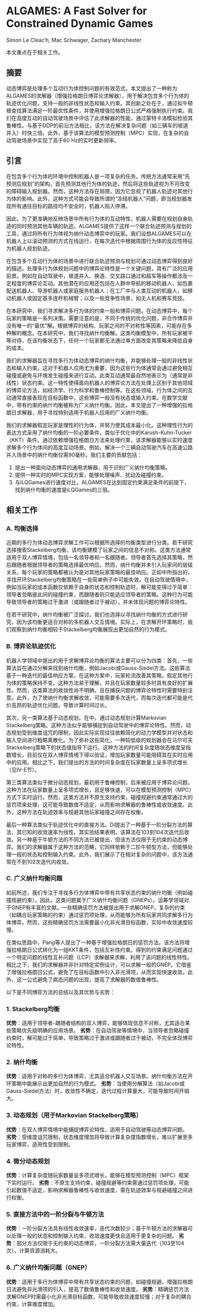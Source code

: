 # ALGAMES: A Fast Solver for Constrained  Dynamic Games
Simon Le Cleac’h,  Mac Schwager, Zachary Manchester

本文重点在于相关工作。

## 摘要

动态博弈是处理多个互动行为体控制问题的有效范式。本文提出了一种称为ALGAMES的求解器（增强拉格朗日博弈论求解器），用于解决包含多个行为体的轨迹优化问题，支持一般的非线性状态和输入约束。其创新之处在于，通过拟牛顿根查找算法满足一阶最优性条件，并使用增强拉格朗日公式严格强制执行约束。我们在高度互动的自动驾驶场景中评估了此求解器的性能，通过蒙特卡洛模拟检验其鲁棒性。与基于DDP的前沿方法相比，该方法在解决复杂问题（如三辆车的坡道并入）时快三倍。此外，基于该算法的模型预测控制（MPC）实现，在复杂的自动驾驶场景中实现了高于60 Hz的实时更新频率。

## 引言


在包含多个行为体的环境中控制机器人是一项复杂的任务。传统方法通常采用“先预测后规划”的架构，首先预测其他行为体的轨迹，然后将这些轨迹视为不可改变的障碍输入规划器。然而，这种方法存在局限，因为它忽视了机器人轨迹对其他行为体的影响。此外，这种方式可能会导致所谓的“冻结机器人”问题，即当规划器发现所有通往目标的路径均不安全时，机器人陷入停滞。

因此，为了更准确地反映场景中所有行为体的互动特性，机器人需要在规划自身轨迹的同时预测其他车辆的轨迹。ALGAMES提供了这样一个联合轨迹预测与规划的工具，通过将所有行为体视为纳什动态博弈中的玩家。我们设想ALGAMES可以在机器人上以滚动预测的方式在线运行，在每次迭代中根据周围行为体的反应性特征为机器人规划轨迹。

在包含多个互动行为体的场景中进行联合轨迹预测与规划可通过动态博弈得到良好的描述。处理多行为体规划问题中的博弈论特性是一个关键问题，具有广泛的应用前景。例如在自动驾驶中，坡道并入、换道、交叉路口通过和超车等操作都涉及一定程度的博弈论互动。其他潜在的应用还包括在人群中导航的移动机器人，如包裹配送机器人、导游机器人或家庭服务机器人；在工厂中与人类互动的机器人，如移动机器人或固定基多连杆机械臂；以及一些竞争性场景，如无人机和赛车竞技。

在本研究中，我们寻求解决多行为体的约束一般和博弈问题。在动态博弈中，每个玩家的策略是一系列决策。需要注意的是，不同于传统的优化问题，非合作博弈并没有唯一的“最优”解。根据博弈的结构、玩家之间的不对称性等因素，可能存在多种解的概念。在本研究中，我们寻找纳什均衡解。这类均衡模型中，所有玩家被平等对待，在该均衡状态下，任何一个玩家都无法通过单方面改变其策略来降低自身的成本。

我们的求解器旨在寻找多行为体动态博弈的纳什均衡，并能够处理一般的非线性状态和输入约束。这对于机器人应用尤为重要，因为这些行为体通常会通过避免相互碰撞或避免与环境发生碰撞来进行互动。此类互动通常最自然地表示为（通常是非线性）状态约束。这一特性使得面向机器人的博弈论方法在处理上区别于其他领域的博弈论方法，如经济学、行为科学和鲁棒控制等。在这些领域，行为体之间的互动通常直接表现在目标函数中，这些博弈一般没有状态或输入约束。在数学文献中，带有约束的纳什均衡被称为广义纳什均衡。因此，本文提出了一种增强的拉格朗日求解器，用于寻找特别适用于机器人应用的广义纳什均衡。

我们的求解器假定玩家是理性的行为体，并努力使其成本最小化。这种理性行为的表达方式采用了纳什均衡的一阶必要条件，类似于优化中的Karush-Kuhn-Tucker（KKT）条件。通过依赖增强拉格朗日方法来处理约束，该求解器能够以实时速度求解多个行为体间的高度互动场景。例如，解决一个三辆自动驾驶汽车在高速公路并入场景中的纳什均衡仅需90毫秒。我们主要的贡献包括：

1. 提出一种面向动态博弈的通用求解器，用于识别广义纳什均衡策略。
2. 提供一种实时的MPC实现方案，能够处理噪声、扰动及碰撞约束。
3. 与iLQGames进行速度对比，ALGAMES在达到固定约束满足条件的前提下，找到纳什均衡的速度是iLQGames的三倍。

## 相关工作
### A. 均衡选择

近期的多行为体动态博弈求解工作可以根据所选择的均衡类型进行分类。若干研究选择搜索Stackelberg均衡，该均衡建模了玩家之间的信息不对称。这类方法通常适用于双人博弈情境，包括一名领导者和一名跟随者。领导者首先选择其策略，然后跟随者根据领导者的策略选择最优响应。然而，纳什均衡并未引入玩家间的层级关系，每个玩家的策略都被认为是对其他玩家策略的最佳响应。正如中所指出的，寻找开环Stackelberg均衡策略在一些简单例子中可能失效。在自动驾驶情境中，例如当玩家的成本函数仅依赖于自身的状态和控制轨迹时，解可能变得过于简单：领导者忽略彼此间的碰撞约束，而跟随者则只能适应领导者的策略。这种行为可能导致领导者的策略过于激进（或跟随者过于被动），并未体现问题的博弈论特性。

在若干研究中，纳什均衡被广泛探讨。我们也选择以寻找纳什均衡的方式进行研究，因为该均衡更适合对称的多机器人交互情境。实际上，在求解开环策略时，我们观察到纳什均衡相较于Stackelberg均衡展现出更加自然的行为模式。

### B. 博弈论轨迹优化

机器人学领域中提出的用于求解博弈论均衡的算法主要可以分为四类：首先，一些算法旨在通过分解来找到纳什均衡，例如Jacobi或Gauss-Siedel方法。这些算法基于一种迭代的最佳响应方案，在这种方案中，玩家轮流改善其策略，假定其他行为体的策略保持不变。这种方法易于理解，并且在玩家数量较多时具有良好的扩展性。然而，这类算法的收敛性尚不明确，且在捕获问题的博弈论特性时需要特别注意。此外，为了使纳什均衡求解收敛，可能需要多次迭代，而每次迭代都可能是代价高昂的轨迹优化问题，导致计算时间过长。

其次，另一类算法基于动态规划。在中，通过动态规划计算Markovian Stackelberg策略。这种方法似乎能够捕捉到自动驾驶中的博弈论特性。然而，动态规划受到维度诅咒的限制，因此实际实现往往依赖简化的动力学模型并对状态和输入空间进行粗略离散化。为了弥补这些简化，一种较低级的规划器会在马尔可夫Stackelberg策略下的状态值指导下运行。这种方法的时间复杂度随状态维度呈指数增长，目前仅在双人博弈情境下得以验证，增加玩家数量可能阻碍其在实时应用中的应用。相比之下，我们提出的方法的时间复杂度在玩家数量上呈多项式增长（见IV-E节）。

第三类算法类似于微分动态规划，最初用于鲁棒控制，后来被应用于博弈论问题。这种方法在玩家数量上呈多项式增长，且足够快速，可以在模型预测控制（MPC）方式下实时运行。然而，这类方法并不原生支持约束，碰撞规避约束通常通过大的惩罚项来处理，这可能导致数值不适定，从而影响求解器的鲁棒性或收敛速度。此外，这种方法在轨迹效率与规避其他玩家碰撞之间存在权衡。

最后一种算法类似于轨迹优化中的直接方法。Di提出了一种基于一阶分裂方法的算法，其已知的收敛速率为线性。其实验结果表明，该算法在103到104次迭代后收敛。另一种基于牛顿方法的不同方法已被提出，但该方法仅限于无约束的动态博弈。我们的求解器属于这种方法的范畴，它同样依赖于二阶牛顿型方法，但能够处理一般的状态和控制输入约束。此外，我们展示了在相对复杂的问题中，该方法通常在不到102次迭代内收敛。

### C. 广义纳什均衡问题

如前所述，我们专注于寻找多行为体博弈中带有共享状态约束的纳什均衡（例如碰撞规避约束）。因此，这类问题属于广义纳什均衡问题（GNEPs）。运筹学领域对于GNEP有丰富的文献。一些精确惩罚方法被提出用于求解GNEP，复杂的约束（如耦合玩家策略的约束）通过惩罚项处理，从而能够为所有玩家共同求解多行为体博弈。然而，这些精确惩罚方法需要最小化非光滑目标函数，实际中收敛速度较慢。

在类似思路中，Pang等人提出了一种基于增强拉格朗日的惩罚方法。该方法将增强拉格朗日公式转化为一组KKT条件，包括互补性约束。得到的约束满足问题通过一个特定问题的线性互补问题（LCP）求解器来求解，利用了该问题的线性特性。相比之下，我们的求解器并非针对特定实例设计，可以求解一般的GNEP。它借鉴了增强拉格朗日公式，避免了在目标函数中引入非光滑项，从而实现快速收敛。此外，这一公式避免了病态问题的出现，提高了求解器的数值鲁棒性。

以下是不同博弈方法的总结以及其优势与劣势：

### 1. Stackelberg均衡
**优势**：适用于领导者-跟随者结构的双人博弈，能够体现信息不对称，尤其适合某些策略优先级明确的应用场景。
**劣势**：在自动驾驶等情境中，当领导者忽略碰撞约束时，解可能过于简单，导致策略过于激进或跟随者过于被动，不完全体现博弈论特性。

### 2. 纳什均衡
**优势**：适用于对称的多行为体博弈，尤其适合机器人交互场景。纳什均衡方法在开环策略中能展示出更加自然的行为模式。
**劣势**：当使用分解算法（如Jacobi或Gauss-Siedel方法）时，收敛性不确定，迭代过程计算量大，可能导致时间开销大。

### 3. 动态规划（用于Markovian Stackelberg策略）
**优势**：在双人博弈情境中能捕捉博弈论特性，适用于自动驾驶等动态博弈问题。
**劣势**：受维度诅咒限制，状态维度增加将导致计算复杂度指数增长，难以扩展至多玩家博弈，适用性受到限制。

### 4. 微分动态规划
**优势**：计算复杂度随玩家数量呈多项式增长，能够在模型预测控制（MPC）框架下实时运行。
**劣势**：不原生支持约束，碰撞规避等约束需通过惩罚项处理，可能引起数值不适定，影响求解器鲁棒性与收敛速度，需在轨迹效率与规避碰撞之间进行权衡。

### 5. 直接方法中的一阶分裂与牛顿方法
**优势**：一阶分裂方法具有线性收敛速率，迭代次数较少；基于牛顿方法的求解器可以处理一般的状态和控制输入约束，收敛速度更快且适用于更复杂的问题。
**劣势**：部分方法仅限于无约束的动态博弈，一阶分裂方法需大量迭代（103至104次），计算资源消耗大。

### 6. 广义纳什均衡问题（GNEP）
**优势**：适用于多行为体博弈中带有共享状态约束的问题，如碰撞规避。增强拉格朗日法避免非光滑项的引入，提高了数值鲁棒性和收敛速度。
**劣势**：精确惩罚方法求解GNEP时需最小化非光滑目标函数，可能导致收敛速度较慢；对于复杂的耦合约束，计算难度增加。